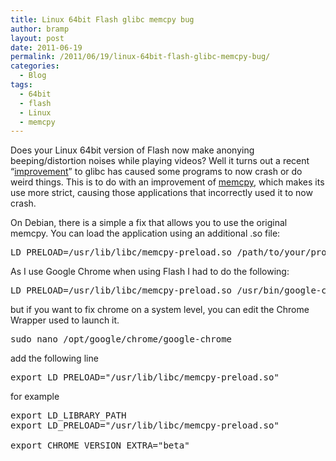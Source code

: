 ```yaml
---
title: Linux 64bit Flash glibc memcpy bug
author: bramp
layout: post
date: 2011-06-19
permalink: /2011/06/19/linux-64bit-flash-glibc-memcpy-bug/
categories:
  - Blog
tags:
  - 64bit
  - flash
  - Linux
  - memcpy
---
```

Does your Linux 64bit version of Flash now make anonying beeping/distortion noises while playing videos? Well it turns out a recent &#8220;[improvement][1]&#8221; to glibc has caused some programs to now crash or do weird things. This is to do with an improvement of [memcpy][2], which makes its use more strict, causing those applications that incorrectly used it to now crash.

On Debian, there is a simple a fix that allows you to use the original memcpy. You can load the application using an additional .so file:

<pre>LD_PRELOAD=/usr/lib/libc/memcpy-preload.so /path/to/your/program</pre>

As I use Google Chrome when using Flash I had to do the following:

<pre>LD_PRELOAD=/usr/lib/libc/memcpy-preload.so /usr/bin/google-chrome</pre>

but if you want to fix chrome on a system level, you can edit the Chrome Wrapper used to launch it.

<pre>sudo nano /opt/google/chrome/google-chrome</pre>

add the following line

<pre>export LD_PRELOAD="/usr/lib/libc/memcpy-preload.so"</pre>

for example

<pre>export LD_LIBRARY_PATH
export LD_PRELOAD="/usr/lib/libc/memcpy-preload.so"

export CHROME_VERSION_EXTRA="beta"
</pre>

 [1]: http://lwn.net/Articles/414467/
 [2]: http://linux.die.net/man/3/memcpy